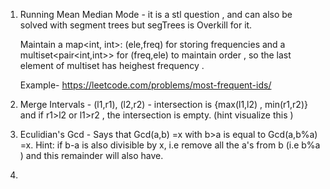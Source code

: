 1. Running Mean Median Mode - it is a stl question , and can also be solved with segment trees but segTrees is Overkill for it.
   
   Maintain a map<int, int>: (ele,freq) for storing frequencies and a multiset<pair<int,int>> for (freq,ele) to maintain order , so the last element of multiset has heighest frequency .
   
   Example-
   https://leetcode.com/problems/most-frequent-ids/
2. Merge Intervals  - (l1,r1), (l2,r2) - intersection is {max(l1,l2) , min(r1,r2)} and if r1>l2 or l1>r2 , the intersection is empty. (hint visualize this )
3. Eculidian's  Gcd - Says that Gcd(a,b) =x with b>a is equal to Gcd(a,b%a) =x. 
   Hint: if b-a is also divisible by x, i.e remove all the a's from b (i.e b%a ) and this remainder will also have. 
4. 